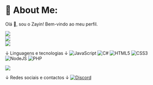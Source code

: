 # 💫 About Me:
Olá 👋, sou o Zayin! Bem-vindo ao meu perfil.

![](https://github-readme-stats.vercel.app/api?username=zZayin&theme=dark&hide_border=false&include_all_commits=false&count_private=false)<br/>
![](https://github-readme-streak-stats.herokuapp.com/?user=zZayin&theme=dark&hide_border=false)<br/>
![](https://github-readme-stats.vercel.app/api/top-langs/?username=zZayin&theme=dark&hide_border=false&include_all_commits=false&count_private=false&layout=compact)

↓ Linguagens e tecnologias ↓
![JavaScript](https://img.shields.io/badge/javascript-%23323330.svg?style=for-the-badge&logo=javascript&logoColor=%23F7DF1E) ![C#](https://img.shields.io/badge/c%23-%23239120.svg?style=for-the-badge&logo=csharp&logoColor=white) ![HTML5](https://img.shields.io/badge/html5-%23E34F26.svg?style=for-the-badge&logo=html5&logoColor=white) ![CSS3](https://img.shields.io/badge/css3-%231572B6.svg?style=for-the-badge&logo=css3&logoColor=white) ![NodeJS](https://img.shields.io/badge/node.js-6DA55F?style=for-the-badge&logo=node.js&logoColor=white) ![PHP](https://img.shields.io/badge/php-%23777BB4.svg?style=for-the-badge&logo=php&logoColor=white)

[![](https://visitcount.itsvg.in/api?id=zZayin&icon=0&color=0)](https://visitcount.itsvg.in)

↓ Redes sociais e contactos ↓
[![Discord](https://img.shields.io/badge/Discord-%237289DA.svg?logo=discord&logoColor=white)](https://discord.gg/.zayin) 
